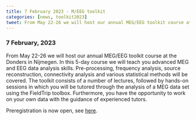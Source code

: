 ```yaml
---
title: 7 February 2023 - M/EEG toolkit
categories: [news, toolkit2023]
tweet: From May 22-26 we will host our annual MEG/EEG toolkit course at the Donders in Nijmegen. Preregistration is now open, see https://www.fieldtriptoolbox.org/workshop/toolkit2023/
---
```


### 7 February, 2023

From May 22-26 we will host our annual MEG/EEG toolkit course at the Donders in Nijmegen. In this 5-day course we will teach you advanced MEG and EEG data analysis skills. Pre-processing, frequency analysis, source reconstruction, connectivity analysis and various statistical methods will be covered. The toolkit consists of a number of lectures, followed by hands-on sessions in which you will be tutored through the analysis of a MEG data set using the FieldTrip toolbox. Furthermore, you have the opportunity to work on your own data with the guidance of experienced tutors.

Preregistration is now open, see [here](/workshop/toolkit2023).
